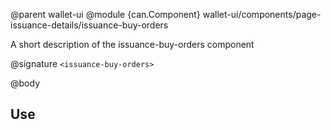 @parent wallet-ui
@module {can.Component} wallet-ui/components/page-issuance-details/issuance-buy-orders <issuance-buy-orders>

A short description of the issuance-buy-orders component

@signature `<issuance-buy-orders>`

@body

## Use

